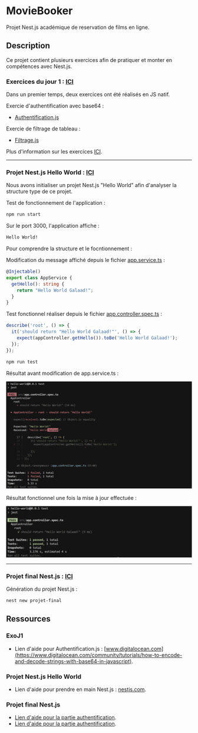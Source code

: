 # MovieBooker

Projet Nest.js académique de reservation de films en ligne.

## Description

Ce projet contient plusieurs exercices afin de pratiquer et monter en compétences avec Nest.js.

### Exercices du jour 1 : [ICI](ExoJ1/)

Dans un premier temps, deux exercices ont été réalisés en JS natif.

Exercie d'authentification avec base64 :

- [Authentification.js](ExoJ1/filtrage.js)

Exercie de filtrage de tableau :

- [Filtrage.js](ExoJ1/filtrage.js)

Plus d'information sur les exercices [ICI](ExoJ1/README.md).

---

### Projet Nest.js Hello World : [ICI](hello-world/)

Nous avons initialiser un projet Nest.js "Hello World" afin d'analyser la structure type de ce projet.

Test de fonctionnement de l'application :

```bash
npm run start
```

Sur le port 3000, l'application affiche :

```bash
Hello World!
```

Pour comprendre la structure et le focntionnement :

Modification du message affiché depuis le fichier [app.service.ts](hello-world/src/app.service.ts) :

```TypeScript
@Injectable()
export class AppService {
  getHello(): string {
    return "Hello World Galaad!";
  }
}
```

Test fonctionnel réaliser depuis le fichier [app.controller.spec.ts](hello-world/src/app.controller.spec.ts) :

```TypeScript
describe('root', () => {
  it('should return "Hello World Galaad!"', () => {
    expect(appController.getHello()).toBe('Hello World Galaad!');
  });
});
```

```bash
npm run test
```

Résultat avant modification de app.service.ts :

![Image du test non fonctionnel](./Capture/TestHelloWorldNoFonctionnel.png)

Résultat fonctionnel une fois la mise à jour effectuée :

![Image du test fonctionnel](./Capture/TestHelloWorldFonctionnel.png)

---

### Projet final Nest.js : [ICI](projet-final/)

Génération du projet Nest.js :

```bash
nest new projet-final
```

## Ressources

### ExoJ1

- Lien d'aide pour Authentification.js : [www.digitalocean.com](https://www.digitalocean.com/community/tutorials/how-to-encode-and-decode-strings-with-base64-in-javascript).

### Projet Nest.js Hello World

- Lien d'aide pour prendre en main Nest.js : [nestjs.com](https://docs.nestjs.com/first-steps).

### Projet final Nest.js

- [Lien d'aide pour la partie authentification](https://www.linkedin.com/pulse/nestjs-app-authentication-login-signup-moaz-irfan).
- [Lien d'aide pour la partie authentification](https://pietrzakadrian.com/blog/nestjs-authentication-series/user-registration/).

